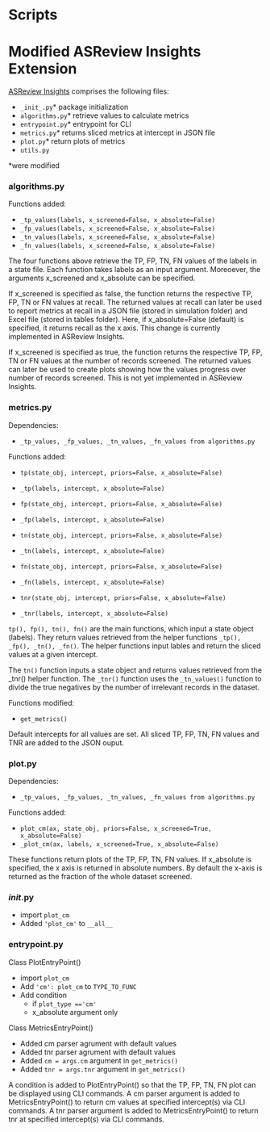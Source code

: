 # Scripts

# Modified ASReview Insights Extension


[ASReview Insights](https://github.com/asreview/asreview-insights/tree/main/asreviewcontrib/insights) comprises the following files:

- `_init_.py`* package initialization
- `algorithms.py`* retrieve values to calculate metrics
- `entrypoint.py`* entrypoint for CLI 
- `metrics.py`* returns sliced metrics at intercept in JSON file
- `plot.py`* return plots of metrics
- `utils.py`

*were modified


### algorithms.py

Functions added:
- `_tp_values(labels, x_screened=False, x_absolute=False)`
- `_fp_values(labels, x_screened=False, x_absolute=False)`
- `_tn_values(labels, x_screened=False, x_absolute=False)`
- `_fn_values(labels, x_screened=False, x_absolute=False)`


The four functions above retrieve the TP, FP, TN, FN values of the labels in a state file. Each function takes labels as an input argument. Moreoever, the arguments x_screened and x_absolute can be specified. 

If x_screened is specified as false, the function returns the respective TP, FP, TN or FN values at recall. The returned values at recall can later be used to report metrics at recall in a JSON file (stored in simulation folder) and Excel file (stored in tables folder). Here, if x_absolute=False (default) is specified, it returns recall as the x axis. This change is currently implemented in ASReview Insights.

If x_screened is specified as true, the function returns the respective TP, FP, TN or FN values at the number of records screened. The returned values can later be used to create plots showing how the values progress over number of records screened. This is not yet implemented in ASReview Insights.



### metrics.py

Dependencies:
- `_tp_values, _fp_values, _tn_values, _fn_values from algorithms.py`


Functions added:

- `tp(state_obj, intercept, priors=False, x_absolute=False)`
- `_tp(labels, intercept, x_absolute=False)`
- `fp(state_obj, intercept, priors=False, x_absolute=False)`
- `_fp(labels, intercept, x_absolute=False)`
- `tn(state_obj, intercept, priors=False, x_absolute=False)`
- `_tn(labels, intercept, x_absolute=False)`
- `fn(state_obj, intercept, priors=False, x_absolute=False)`
- `_fn(labels, intercept, x_absolute=False)`


- `tnr(state_obj, intercept, priors=False, x_absolute=False)`
- `_tnr(labels, intercept, x_absolute=False)`


`tp(), fp(), tn(), fn()` are the main functions, which input a state object (labels). They return values retrieved from the helper functions `_tp(), _fp(), _tn(), _fn()`.
The helper functions input lables and return the sliced values at a given intercept.

The `tn()` function inputs a state object and returns values retrieved from the _tnr() helper function.
The `_tnr()` function uses the `_tn_values()` function to divide the true negatives by the number of irrelevant records in the dataset.


Functions modified: 
- `get_metrics()`

Default intercepts for all values are set.
All sliced TP, FP, TN, FN values and TNR are added to the JSON ouput. 


### plot.py

Dependencies:
- `_tp_values, _fp_values, _tn_values, _fn_values from algorithms.py`

Functions added:
- `plot_cm(ax, state_obj, priors=False, x_screened=True, x_absolute=False)`
- `_plot_cm(ax, labels, x_screened=True, x_absolute=False)`

These functions return plots of the TP, FP, TN, FN values. If x_absolute is specified, the x axis is returned in absolute numbers. By default the x-axis is returned as the fraction of the whole dataset screened.


### _init_.py

- import `plot_cm`
- Added `'plot_cm'` to `__all__`


### entrypoint.py

Class PlotEntryPoint()
- import `plot_cm`
- Add `'cm': plot_cm` to `TYPE_TO_FUNC`
- Add condition
	- if `plot_type =='cm'`
	- x_absolute argument only


Class MetricsEntryPoint()
- Added cm parser agrument with default values 
- Added tnr parser agrument with default values
- Added `cm = args.cm` argument in `get_metrics()`
- Added `tnr = args.tnr` argument in `get_metrics()`



A condition is added to PlotEntryPoint() so that the TP, FP, TN, FN plot can be displayed using CLI commands.
A cm parser argument is added to MetricsEntryPoint() to return cm values at specified intercept(s) via CLI commands.
A tnr parser argument is added to MetricsEntryPoint() to return tnr at specified intercept(s) via CLI commands.



